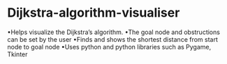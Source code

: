 # Dijkstra-algorithm-visualiser
•Helps visualize the Dijkstra’s algorithm. 
•The goal node and obstructions can be set by the user 
•Finds and shows the shortest distance from start node to goal node 
•Uses python and python libraries such as Pygame, Tkinter
